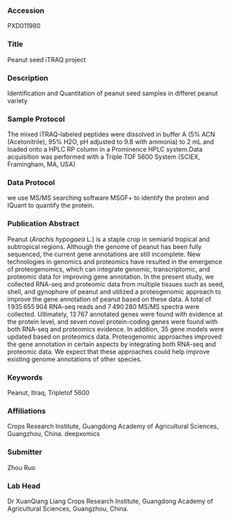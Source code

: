 ### Accession
PXD011980

### Title
Peanut seed iTRAQ project

### Description
Identification and Quantitation of peanut seed samples in differet peanut variety

### Sample Protocol
The mixed iTRAQ-labeled peptides were dissolved in buffer A (5% ACN (Acetonitrile), 95% H2O, pH adjusted to 9.8 with ammonia) to 2 mL and loaded onto a HPLC  RP  column  in a Prominence HPLC system.Data acquisition was performed with a Triple TOF 5600 System (SCIEX, Framingham, MA, USA)

### Data Protocol
we use MS/MS searching software MSGF+ to identify the protein and IQuant to quantify the protein.

### Publication Abstract
Peanut (<i>Arachis hypogaea</i> L.) is a staple crop in semiarid tropical and subtropical regions. Although the genome of peanut has been fully sequenced, the current gene annotations are still incomplete. New technologies in genomics and proteomics have resulted in the emergence of proteogenomics, which can integrate genomic, transcriptomic, and proteomic data for improving gene annotation. In the present study, we collected RNA-seq and proteomic data from multiple tissues such as seed, shell, and gynophore of peanut and utilized a proteogenomic approach to improve the gene annotation of peanut based on these data. A total of 1&#x202f;935&#x202f;655&#x202f;904 RNA-seq reads and 7&#x202f;490&#x202f;280 MS/MS spectra were collected. Ultimately, 13&#x202f;767 annotated genes were found with evidence at the protein level, and seven novel protein-coding genes were found with both RNA-seq and proteomics evidence. In addition, 35 gene models were updated based on proteomics data. Proteogenomic approaches improved the gene annotation in certain aspects by integrating both RNA-seq and proteomic data. We expect that these approaches could help improve existing genome annotations of other species.

### Keywords
Peanut, Itraq, Tripletof 5600

### Affiliations
Crops Research Institute, Guangdong Academy of Agricultural Sciences, Guangzhou,  China.
deepxomics

### Submitter
Zhou Ruo

### Lab Head
Dr XuanQiang Liang
Crops Research Institute, Guangdong Academy of Agricultural Sciences, Guangzhou,  China.


